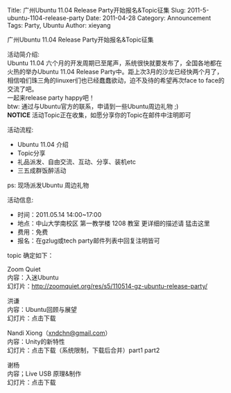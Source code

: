 Title: 广州Ubuntu 11.04 Release Party开始报名&Topic征集
Slug: 2011-5-ubuntu-1104-release-party
Date:  2011-04-28
Category: Announcement
Tags: Party, Ubuntu
Author: xieyang

广州Ubuntu 11.04 Release Party开始报名&Topic征集  

活动简介绍:  
Ubuntu 11.04 六个月的开发周期已至尾声，系统很快就要发布了，全国各地都在火热的举办Ubuntu 11.04 Release Party中。距上次3月的沙龙已经快两个月了，相信咱们珠三角的linuxer们也已经蠢蠢欲动，迫不及待的希望再次face to face的交流了吧。  
一起来release party happy吧！  
btw: 通过与Ubuntu官方的联系，申请到一些Ubuntu周边礼物 ;)  
**NOTICE** 活动Topic正在收集，如愿分享你的Topic在邮件中注明即可  

活动流程: 
-  Ubuntu 11.04 介绍
- Topic分享
- 礼品派发、自由交流、互动、分享、装机etc
- 三五成群饭醉活动

ps: 现场派发Ubuntu 周边礼物  

活动信息:  
- 时间：2011.05.14 14:00~17:00
- 地点：中山大学南校区 第一教学楼 1208 教室 更详细的描述请 猛击这里
- 费用：免费
- 报名：在gzlug或tech party邮件列表中回复注明皆可

topic 确定如下：  

Zoom Quiet  
内容：入迷Ubuntu  
幻灯片：http://zoomquiet.org/res/s5/110514-gz-ubuntu-release-party/  

洪谦  
内容：Ubuntu回顾与展望  
幻灯片：点击下载

Nandi Xiong（xndchn@gmail.com）  
内容：Unity的新特性  
幻灯片：点击下载（系统限制，下载后合并）part1 part2  

谢杨  
内容；Live USB 原理&制作  
幻灯片：点击下载  
